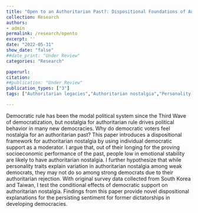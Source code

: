 ```yaml
---
title: "Open to an Authoritarian Past?: Dispositional Foundations of Authoritarian Nostalgia"
collection: Research
authors: 
- admin
permalink: /research/opento
excerpt: ''
date: "2022-05-31"
show_date: "false"
##date_print: "Under Review"
categories: "Research"

paperurl: 
citation:
##publication: "Under Review"
publication_types: ["3"]
tags: ["Authoritarian legacies","Authoritarian nostalgia","Personality traits"]

---
```


Democratic rule has been the modal political system since the Third Wave of democratization, but nostalgia for authoritarian rule drives political behavior in many new democracies. Why do democratic voters feel nostalgia for an authoritarian past? This paper introduces a dispositional framework for authoritarian nostalgia by using individual democratic support as a moderator. I argue that, out of their longing for the proving socioeconomic performance of the past, people low in emotional stability are likely to have authoritarian nostalgia. I further hypothesize that while personality traits explain variation in authoritarian nostalgia among weak democrats, they may not do so among strong democrats due to their authoritarian rejection. With original survey data collected from South Korea and Taiwan, I test the conditional effects of democratic support on authoritarian nostalgia. Findings from this paper provide novel dispositional explanations for the persisting sentiment for former dictatorships in developing democracies.

